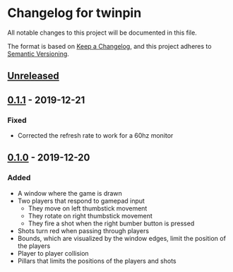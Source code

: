 # Changelog for twinpin

All notable changes to this project will be documented in this file.

The format is based on [Keep a Changelog](https://keepachangelog.com/en/1.0.0/),
and this project adheres to [Semantic Versioning](https://semver.org/spec/v2.0.0.html).

## [Unreleased]

## [0.1.1] - 2019-12-21
### Fixed
* Corrected the refresh rate to work for a 60hz monitor

## [0.1.0] - 2019-12-20
### Added
* A window where the game is drawn
* Two players that respond to gamepad input
  * They move on left thumbstick movement
  * They rotate on right thumbstick movement
  * They fire a shot when the right bumber button is pressed
* Shots turn red when passing through players
* Bounds, which are visualized by the window edges, limit the position of the
  players
* Player to player collision
* Pillars that limits the positions of the players and shots

[Unreleased]: https://github.com/victorjoh/twinpin/compare/v0.1.1...HEAD
[0.1.1]: https://github.com/victorjoh/twinpin/compare/v0.1.0...v0.1.1
[0.1.0]: https://github.com/victorjoh/twinpin/releases/tag/v0.1.0